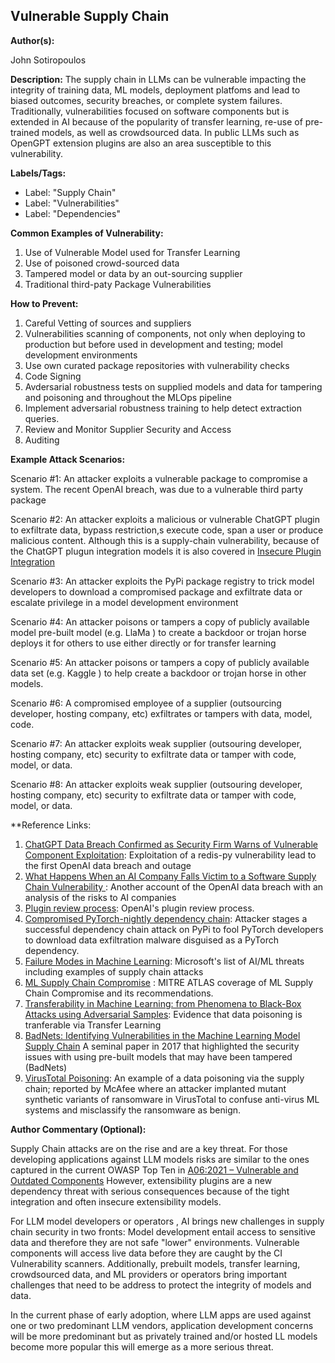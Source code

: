 ## Vulnerable Supply Chain 

**Author(s):**

John Sotiropoulos

**Description:** The supply chain in LLMs can be vulnerable impacting the integrity of training data,  ML models, deployment platfoms and lead to biased outcomes, security breaches, or complete  system failures.  Traditionally, vulnerabilities focused on software components but is extended in  AI because of the popularity of transfer learning, re-use of pre-trained models, as well as crowdsourced data. In public LLMs such as OpenGPT extension plugins are also an area susceptible to this vulnerability.

**Labels/Tags:**

- Label: "Supply Chain"
- Label: "Vulnerabilities"
- Label: "Dependencies"

**Common Examples of Vulnerability:**

1.  Use of Vulnerable Model used for Transfer Learning
2.  Use of poisoned crowd-sourced data
3.  Tampered model or data by an out-sourcing supplier
4.  Traditional third-paty Package Vulnerabilities

**How to Prevent:**

1. Careful Vetting of sources and suppliers
2. Vulnerabilities scanning of components, not only when deploying to production but before used in development and testing; model development environments 
3. Use own curated package repositories with vulnerability checks
4. Code Signing
5. Avdersarial robustness tests on supplied models and data for tampering and poisoning and throughout the MLOps pipeline
6. Implement adversarial robustness training to help detect extraction queries.
7. Review and Monitor Supplier Security and Access
8. Auditing 

**Example Attack Scenarios:**

Scenario #1: An attacker exploits a vulnerable package to compromise a system. The recent OpenAI breach, was due to a vulnerable third party package 

Scenario #2: An attacker exploits a malicious or vulnerable ChatGPT plugin to exfiltrate data, bypass restriction,s execute code, span a user or produce malicious content. Although this is a supply-chain vulnerability, because of the ChatGPT plugun  integration models it  is also covered in [Insecure Plugin Integration](JohnSotiropoulos_InsecurePluginIntegration.md)

Scenario #3: An attacker exploits the PyPi package registry to trick model developers to download a compromised package and exfiltrate data or escalate privilege in a model development environment  

Scenario #4: An attacker poisons or tampers a copy of publicly available model  pre-built model  (e.g. LlaMa ) to create a backdoor or trojan horse deploys it for others to use either directly or for transfer learning 

Scenario #5: An attacker poisons or tampers a copy of publicly available data set   (e.g. Kaggle ) to help create a backdoor or trojan horse in other models. 

Scenario #6:  A compromised employee of a supplier (outsourcing developer, hosting company, etc) exfiltrates or tampers with data, model, code.

Scenario #7:  An attacker exploits weak supplier (outsouring developer, hosting company, etc) security to exfiltrate data or tamper with code, model, or data. 

Scenario #8:  An attacker exploits weak supplier (outsouring developer, hosting company, etc) security to exfiltrate data or tamper with code, model, or data. 





**Reference Links:

1. [ChatGPT Data Breach Confirmed as Security Firm Warns of Vulnerable Component Exploitation](https://www.securityweek.com/chatgpt-data-breach-confirmed-as-security-firm-warns-of-vulnerable-component-exploitation/): Exploitation of a redis-py vulnerability lead to the first OpenAI data breach and outage
2. [What Happens When an AI Company Falls Victim to a Software Supply Chain Vulnerability ](https://securityboulevard.com/2023/05/what-happens-when-an-ai-company-falls-victim-to-a-software-supply-chain-vulnerability/): Another account of the OpenAI data breach with an analysis of the risks to AI companies
3. [Plugin review process](https://platform.openai.com/docs/plugins/review): OpenAI's plugin review process.
4. [Compromised PyTorch-nightly dependency chain](https://pytorch.org/blog/compromised-nightly-dependency/): Attacker stages a successful dependency chain attack on PyPi to fool PyTorch developers to download data exfiltration malware disguised as a PyTorch dependency.
5. [Failure Modes in Machine Learning](https://learn.microsoft.com/en-us/security/engineering/failure-modes-in-machine-learning): Microsoft's list of AI/ML threats including examples of supply chain attacks
6. [ML Supply Chain Compromise](https://atlas.mitre.org/techniques/AML.T0010/) : MITRE ATLAS coverage of ML Supply Chain Compromise and its recommendations.   
7. [Transferability in Machine Learning: from Phenomena to Black-Box Attacks using Adversarial Samples](https://arxiv.org/pdf/1605.07277.pdf): Evidence that data poisoning is tranferable via Transfer Learning
8. [BadNets: Identifying Vulnerabilities in the Machine Learning Model Supply Chain](https://arxiv.org/abs/1708.06733) A seminal paper in 2017 that highlighted the security issues with using pre-built models that may have been tampered (BadNets)
9. [VirusTotal Poisoning](https://atlas.mitre.org/studies/AML.CS0002): An example of a data poisoning via the supply chain; reported by McAfee where an attacker implanted mutant synthetic  variants of ransomware in VirusTotal to confuse anti-virus ML systems and misclassify the ransomware as benign. 



**Author Commentary (Optional):**

Supply Chain attacks are on the rise and are a key threat. For those developing applications against LLM models risks are similar to the ones captured in the current OWASP Top Ten in [A06:2021 – Vulnerable and Outdated Components](https://owasp.org/Top10/A06_2021-Vulnerable_and_Outdated_Components/)  However, extensibility plugins are a new dependency threat with serious consequences because of the tight integration and often insecure extensibility models.   

For LLM model developers or operators , AI brings new challenges in supply chain security  in two fronts: Model development entail access to sensitive data and therefore they are not safe "lower" environments. Vulnerable components will access live data before they are caught by the CI Vulnerability scanners. Additionally, prebuilt models, transfer learning, crowdsourced data, and ML providers or operators bring important challenges that need to be address to protect the integrity of models and data.  

In the current phase of early adoption, where LLM apps are used against one or two predominant LLM vendors, application development concerns will be more predominant but as privately trained and/or hosted LL models become more popular this will emerge as a more serious threat.  
